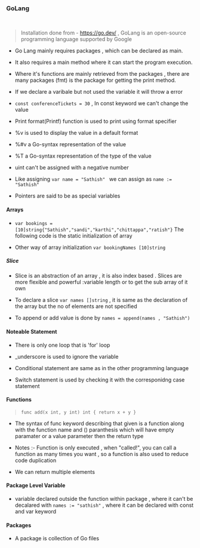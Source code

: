 ### GoLang

<br/>

> Installation done from - https://go.dev/ , GoLang is an open-source programming language supported by Google

- Go Lang mainly requires packages , which can be declared as main.

- It also requires a main method where it can start the program execution.

- Where it's functions are mainly retrieved from the packages , there are many packages (fmt) is the package for getting the print method.

- If we declare a varibale but not used the variable it will throw a error

- `const conferenceTickets = 30` , In const keyword we can't change the value

- Print format(Printf) function is used to print using format specifier

- %v is used to display the value in a default format

- %#v a Go-syntax representation of the value

- %T a Go-syntax representation of the type of the value

- uint can't be assigned with a negative number

- Like assigning `var name = "Sathish" ` we can assign as `name := "Sathish"`

- Pointers are said to be as special variables
  <br />

#### Arrays

- `var bookings = [10]string{"Sathish","sandi","karthi","chittappa","ratish"}` The following code is the static initialization of array

- Other way of array initialization `var bookingNames [10]string`
  <br />

##### Slice

- Slice is an abstraction of an array , it is also index based . Slices are more flexible and powerful :variable length or to get the sub array of it own

- To declare a slice `var names []string` , it is same as the declaration of the array but the no of elements are not specified

- To append or add value is done by `names = append(names , "Sathish")`

#### Noteable Statement

- There is only one loop that is 'for' loop

- \_underscore is used to ignore the variable

- Conditional statement are same as in the other programming language

- Switch statement is used by checking it with the corresponidng case statement

#### Functions

> `func add(x int, y int) int { return x + y }`

- The syntax of func keyword describing that given is a function along with the function name and () paranthesis which will have empty paramater or a value parameter then the return type

- Notes :- Function is only executed , when "called!",
  you can call a function as many times you want , so a function is also used to reduce code duplication

- We can return multiple elements

#### Package Level Variable

- variable declared outside the function within package , where it can't be decalared with `names := "sathish"` , where it can be declared with const and var keyword

#### Packages

- A package is collection of Go files
